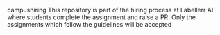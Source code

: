 campushiring
This repository is part of the hiring process at Labellerr AI where students complete the assignment and raise a PR. Only the assignments which follow the guidelines will be accepted

